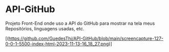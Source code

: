 # API-GitHub
Projeto Front-End onde uso a API do GitHub para mostrar na tela meus Repositórios, linguagens usadas, etc.

[(https://github.com/GuedesThi/API-GitHub/blob/main/screencapture-127-0-0-1-5500-index-html-2023-11-13-16_18_27.png)]
